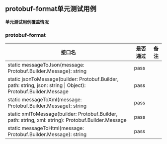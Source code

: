 ﻿## protobuf-format单元测试用例

**单元测试用例覆盖情况**

### protobuf-format

| 接口名                                                                                                                 | 是否通过 | 备注 |
|---------------------------------------------------------------------------------------------------------------------| -------- | ---- |
| static messageToJson(message: Protobuf.Builder.Message): string                                                     | pass     |      |
| static jsonToMessage(builder: Protobuf.Builder, path: string, json: string &#124; Object): Protobuf.Builder.Message | pass     |      |
| static messageToXml(message: Protobuf.Builder.Message): string                                                                                                    | pass     |      |
| static xmlToMessage(builder: Protobuf.Builder, path: string, xml: string): Protobuf.Builder.Message                                                                                                        | pass     |      |
| static messageToHtml(message: Protobuf.Builder.Message): string                                                                                                        | pass     |      |
